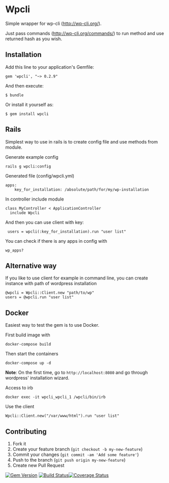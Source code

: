 # Wpcli

Simple wrapper for wp-cli (http://wp-cli.org/).

Just pass commands (http://wp-cli.org/commands/) to run method and use returned hash as you wish.

## Installation

Add this line to your application's Gemfile:

    gem 'wpcli', "~> 0.2.9"

And then execute:

    $ bundle

Or install it yourself as:

    $ gem install wpcli

## Rails

Simplest way to use in rails is to create config file and use methods from module.

Generate example config

    rails g wpcli:config

Generated file (config/wpcli.yml)

    apps:
        key_for_installation: /absolute/path/for/my/wp-installation

In controller include module

    class MyController < ApplicationController
      include Wpcli

And then you can use client with key:

     users = wpcli(:key_for_installation).run "user list"


You can check if there is any apps in config with

    wp_apps?

## Alternative way

If you like to use client for example in command line, you can create instance with path of wordpress installation

    @wpcli = Wpcli::Client.new "path/to/wp"
    users = @wpcli.run "user list"

## Docker

Easiest way to test the gem is to use Docker. 

First build image with 

    docker-compose build
    
Then start the containers

    docker-compose up -d
    
**Note**: On the first time, go to `http://localhost:8080` and go through wordpress' installation wizard.

Access to irb

    docker exec -it wpcli_wpcli_1 /wpcli/bin/irb

Use the client

    Wpcli::Client.new("/var/www/html").run "user list"

## Contributing

1. Fork it
2. Create your feature branch (`git checkout -b my-new-feature`)
3. Commit your changes (`git commit -am 'Add some feature'`)
4. Push to the branch (`git push origin my-new-feature`)
5. Create new Pull Request

[![Gem Version](https://badge.fury.io/rb/wpcli.png)](http://badge.fury.io/rb/wpcli) [![Build Status](https://travis-ci.org/hasanen/wpcli.png?branch=master)](https://travis-ci.org/hasanen/wpcli)[![Coverage Status](https://coveralls.io/repos/hasanen/wpcli/badge.png?branch=master)](https://coveralls.io/r/hasanen/wpcli?branch=master)
